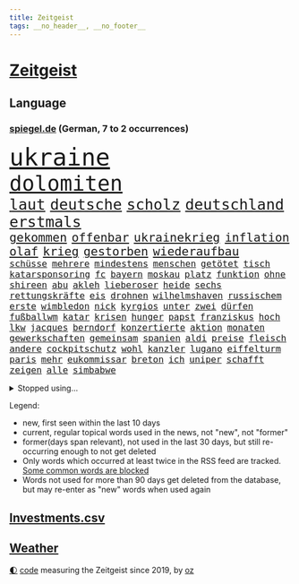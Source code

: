```yaml
---
title: Zeitgeist
tags: __no_header__, __no_footer__
---
```


# [Zeitgeist](https://oliz.io/zeitgeist/)

## Language

<h3><a href="https://www.spiegel.de" target="_blank">spiegel.de</a> (German, 7 to 2 occurrences)</h3>
<p style="font-family:monospace">
<span style="font-size:32pt"><a href="news_links.html#ukraine" class="current">ukraine</a></span>
<br>
<span style="font-size:28pt"><a href="news_links.html#dolomiten" class="new">dolomiten</a></span>
<br>
<span style="font-size:20pt"><a href="news_links.html#laut" class="current">laut</a></span>
<span style="font-size:20pt"><a href="news_links.html#deutsche" class="current">deutsche</a></span>
<span style="font-size:20pt"><a href="news_links.html#scholz" class="current">scholz</a></span>
<span style="font-size:20pt"><a href="news_links.html#deutschland" class="current">deutschland</a></span>
<span style="font-size:20pt"><a href="news_links.html#erstmals" class="current">erstmals</a></span>
<br>
<span style="font-size:16pt"><a href="news_links.html#gekommen" class="current">gekommen</a></span>
<span style="font-size:16pt"><a href="news_links.html#offenbar" class="current">offenbar</a></span>
<span style="font-size:16pt"><a href="news_links.html#ukrainekrieg" class="current">ukrainekrieg</a></span>
<span style="font-size:16pt"><a href="news_links.html#inflation" class="current">inflation</a></span>
<span style="font-size:16pt"><a href="news_links.html#olaf" class="current">olaf</a></span>
<span style="font-size:16pt"><a href="news_links.html#krieg" class="current">krieg</a></span>
<span style="font-size:16pt"><a href="news_links.html#gestorben" class="current">gestorben</a></span>
<span style="font-size:16pt"><a href="news_links.html#wiederaufbau" class="current">wiederaufbau</a></span>
<br>
<span style="font-size:12pt"><a href="news_links.html#schüsse" class="current">schüsse</a></span>
<span style="font-size:12pt"><a href="news_links.html#mehrere" class="current">mehrere</a></span>
<span style="font-size:12pt"><a href="news_links.html#mindestens" class="current">mindestens</a></span>
<span style="font-size:12pt"><a href="news_links.html#menschen" class="current">menschen</a></span>
<span style="font-size:12pt"><a href="news_links.html#getötet" class="current">getötet</a></span>
<span style="font-size:12pt"><a href="news_links.html#tisch" class="current">tisch</a></span>
<span style="font-size:12pt"><a href="news_links.html#katarsponsoring" class="new">katarsponsoring</a></span>
<span style="font-size:12pt"><a href="news_links.html#fc" class="current">fc</a></span>
<span style="font-size:12pt"><a href="news_links.html#bayern" class="current">bayern</a></span>
<span style="font-size:12pt"><a href="news_links.html#moskau" class="current">moskau</a></span>
<span style="font-size:12pt"><a href="news_links.html#platz" class="current">platz</a></span>
<span style="font-size:12pt"><a href="news_links.html#funktion" class="new">funktion</a></span>
<span style="font-size:12pt"><a href="news_links.html#ohne" class="current">ohne</a></span>
<span style="font-size:12pt"><a href="news_links.html#shireen" class="current">shireen</a></span>
<span style="font-size:12pt"><a href="news_links.html#abu" class="current">abu</a></span>
<span style="font-size:12pt"><a href="news_links.html#akleh" class="current">akleh</a></span>
<span style="font-size:12pt"><a href="news_links.html#lieberoser" class="new">lieberoser</a></span>
<span style="font-size:12pt"><a href="news_links.html#heide" class="current">heide</a></span>
<span style="font-size:12pt"><a href="news_links.html#sechs" class="current">sechs</a></span>
<span style="font-size:12pt"><a href="news_links.html#rettungskräfte" class="current">rettungskräfte</a></span>
<span style="font-size:12pt"><a href="news_links.html#eis" class="current">eis</a></span>
<span style="font-size:12pt"><a href="news_links.html#drohnen" class="current">drohnen</a></span>
<span style="font-size:12pt"><a href="news_links.html#wilhelmshaven" class="current">wilhelmshaven</a></span>
<span style="font-size:12pt"><a href="news_links.html#russischem" class="current">russischem</a></span>
<span style="font-size:12pt"><a href="news_links.html#erste" class="current">erste</a></span>
<span style="font-size:12pt"><a href="news_links.html#wimbledon" class="current">wimbledon</a></span>
<span style="font-size:12pt"><a href="news_links.html#nick" class="current">nick</a></span>
<span style="font-size:12pt"><a href="news_links.html#kyrgios" class="current">kyrgios</a></span>
<span style="font-size:12pt"><a href="news_links.html#unter" class="current">unter</a></span>
<span style="font-size:12pt"><a href="news_links.html#zwei" class="current">zwei</a></span>
<span style="font-size:12pt"><a href="news_links.html#dürfen" class="current">dürfen</a></span>
<span style="font-size:12pt"><a href="news_links.html#fußballwm" class="current">fußballwm</a></span>
<span style="font-size:12pt"><a href="news_links.html#katar" class="current">katar</a></span>
<span style="font-size:12pt"><a href="news_links.html#krisen" class="current">krisen</a></span>
<span style="font-size:12pt"><a href="news_links.html#hunger" class="current">hunger</a></span>
<span style="font-size:12pt"><a href="news_links.html#papst" class="current">papst</a></span>
<span style="font-size:12pt"><a href="news_links.html#franziskus" class="current">franziskus</a></span>
<span style="font-size:12pt"><a href="news_links.html#hoch" class="current">hoch</a></span>
<span style="font-size:12pt"><a href="news_links.html#lkw" class="current">lkw</a></span>
<span style="font-size:12pt"><a href="news_links.html#jacques" class="new">jacques</a></span>
<span style="font-size:12pt"><a href="news_links.html#berndorf" class="new">berndorf</a></span>
<span style="font-size:12pt"><a href="news_links.html#konzertierte" class="current">konzertierte</a></span>
<span style="font-size:12pt"><a href="news_links.html#aktion" class="current">aktion</a></span>
<span style="font-size:12pt"><a href="news_links.html#monaten" class="current">monaten</a></span>
<span style="font-size:12pt"><a href="news_links.html#gewerkschaften" class="current">gewerkschaften</a></span>
<span style="font-size:12pt"><a href="news_links.html#gemeinsam" class="current">gemeinsam</a></span>
<span style="font-size:12pt"><a href="news_links.html#spanien" class="current">spanien</a></span>
<span style="font-size:12pt"><a href="news_links.html#aldi" class="current">aldi</a></span>
<span style="font-size:12pt"><a href="news_links.html#preise" class="current">preise</a></span>
<span style="font-size:12pt"><a href="news_links.html#fleisch" class="current">fleisch</a></span>
<span style="font-size:12pt"><a href="news_links.html#andere" class="current">andere</a></span>
<span style="font-size:12pt"><a href="news_links.html#cockpitschutz" class="new">cockpitschutz</a></span>
<span style="font-size:12pt"><a href="news_links.html#wohl" class="current">wohl</a></span>
<span style="font-size:12pt"><a href="news_links.html#kanzler" class="current">kanzler</a></span>
<span style="font-size:12pt"><a href="news_links.html#lugano" class="new">lugano</a></span>
<span style="font-size:12pt"><a href="news_links.html#eiffelturm" class="new">eiffelturm</a></span>
<span style="font-size:12pt"><a href="news_links.html#paris" class="current">paris</a></span>
<span style="font-size:12pt"><a href="news_links.html#mehr" class="current">mehr</a></span>
<span style="font-size:12pt"><a href="news_links.html#eukommissar" class="new">eukommissar</a></span>
<span style="font-size:12pt"><a href="news_links.html#breton" class="new">breton</a></span>
<span style="font-size:12pt"><a href="news_links.html#ich" class="current">ich</a></span>
<span style="font-size:12pt"><a href="news_links.html#uniper" class="current">uniper</a></span>
<span style="font-size:12pt"><a href="news_links.html#schafft" class="current">schafft</a></span>
<span style="font-size:12pt"><a href="news_links.html#zeigen" class="current">zeigen</a></span>
<span style="font-size:12pt"><a href="news_links.html#alle" class="current">alle</a></span>
<span style="font-size:12pt"><a href="news_links.html#simbabwe" class="new">simbabwe</a></span>
</p>
<details>
<summary>Stopped using...</summary>
<p class="former" style="font-size:12pt">
leverkusen(621) wahlkampf(621) meinung(620) missachtet(620) mutter(620) bitte(619) geboren(619) gelernt(619) gezogen(619) kassiert(619) manöver(619) angeordnet(618) antreten(618) cdupolitiker(618) erinnerungen(618) fotograf(618) leeren(618) toni(618) tötete(618) you(618) hebt(617) krankenhäuser(617) löhne(617) münchner(617) schießt(617) eng(616) kriminellen(616) schatten(616) verschieben(616) wand(616) zoo(616) aufgerufen(615) aussicht(615) beklagen(615) botschaften(615) eingeschränkt(615) fotos(615) jüdische(615) partys(615) tobt(615) vfl(615) wolfsburg(615) öfter(615) drama(614) ehefrau(614) erfolgreiche(614) geschichten(614) geworfen(614) unrecht(614) verdienen(614) wirkte(614) englischen(613) fließt(613) gefährden(613) isolation(613) orbán(613) polens(613) saß(613) torjäger(613) vergeblich(613) achtelfinale(612) angemessen(612) aufgehoben(612) auswahl(612) depressionen(612) einzelhandel(612) italiens(612) mitglied(612) pocht(612) sicherheitsbehörden(612) usaußenminister(612) 29(611) amerika(611) entwarnung(611) jugend(611) köchin(611) lugert(611) marcel(611) präsidentschaftswahl(611) senat(611) verena(611) weiterer(611) woran(611) angeblichen(610) australische(610) bundespolizei(610) folgte(610) internen(610) krankenhäusern(610) lügen(610) menschenleben(610) negativ(610) sechsten(610) viktor(610) abgehört(609) aufklären(609) debüt(609) endspiel(609) karriereberaterin(609) leiten(609) löste(609) razzien(609) stets(609) streng(609) versprochen(609) 130(608) bmw(608) bundesweite(608) einzug(608) klinik(608) kranke(608) meldete(608) wieler(608) zweier(608) ausgeliefert(607) gebrochen(607) kaputt(607) kochinstitut(607) reporter(607) schottland(607) seltenen(607) verheerenden(607) übt(607) 94(606) bittere(606) auskunft(605) nominiert(605) schuldig(605) venezuela(605) beschwerden(604) bestimmt(604) diplomaten(604) juristisch(604) leid(604) lieferten(604) produzieren(604) taiwan(604) transporter(604) gestritten(603) großbritanniens(603) härter(603) verteilung(603) berühmte(602) impfkampagne(602) kulissen(602) studien(602) verstößt(601) e(600) reiste(600) trafen(600) 61(599) drittel(599) meist(599) voraussetzungen(599) zigaretten(599) ergibt(598) kate(597) womit(597) 900(596) attentäter(596) entwickeln(596) detail(595) gang(595) jürgen(595) spannungen(595) auflagen(594) dfbpokal(594) fliegt(594) geprägt(594) hinten(594) sendung(594) vorne(594) 28(593) ausrüstung(593) zukünftig(593) mangel(592) schießen(592) verzweifelten(592) beteiligen(591) marsch(591) rkichef(591) brechen(590) erderwärmung(590) geimpft(590) hessischen(590) informiert(590) landet(590) abgewiesen(589) angehörige(589) rettete(589) treiben(589) architekt(588) automatisch(588) händler(587) praktisch(587) enttäuschung(586) freiwillig(586) beweise(585) moderatorin(584) kassieren(583) kracht(583) digital(582) nirgendwo(582) fortsetzung(581) coronaauflagen(580) sarah(580) startete(580) bester(579) sportler(578) angewiesen(577) trauern(577) enthüllungen(576) teilnehmern(576) 2010(575) benötigen(575) jurist(575) rückblick(575) lockerungen(574) termine(570) coronaimpfungen(569) sogenannten(568) empfangen(567) kontert(567) youtuber(567) gesundheitliche(566) nächstes(566) inhaftierten(565) laufbahn(562) daheim(559) drohne(558) inseln(557) ungewöhnlichen(557) reihen(556) verursachte(555) größe(553) csupolitiker(552) darmstadt(548) aktionen(547) bösen(547) aufheben(538) londons(527) berichtete(522) nachrichtenagentur(511) währung(507) trinken(491) trümmern(480) demnächst(475) unzureichend(472) direkten(470) 4000(467) inzidenzen(451) untermauert(450) investor(442) 15jähriger(439) reisenden(437) enthalten(429) verlag(427) willkommen(416) banken(414) notwendigen(409) trost(407) holz(402) raumfahrt(401) unfälle(401) genesen(396) nationaltrainer(390) schwerste(390) besonderes(389) erholen(388) johansson(384) gefilmt(377) jahresende(377) gesichtet(374) riesiger(371) sammelt(362) formiert(359) höherer(357) stundenlang(357) volk(356) dänen(355) befassen(353) rängen(353) profil(349) bundesanwaltschaft(347) verwandten(343) britisches(342) australischen(340) absolviert(339) vierter(338) kilogramm(337) festgehalten(333) vorfreude(332) gewartet(331) hanau(330) ralf(330) ausgefallen(326) c(323) global(321) forschungsteam(320) 31jährige(319) hochwasser(319) holocaustüberlebende(318) verzögerung(314) gesund(313) amoklauf(312) gigantischen(309) siebzigerjahren(309) akzeptiert(308) sirenen(306) berühmteste(305) 700(304) schuhe(304) strafmaß(304) unterdrückung(304) röttgen(296) heiße(294) europäisches(293) lina(292) zurückziehen(291) betreffen(290) regierte(289) paket(288) kohleausstieg(284) universität(279) gemeinschaft(278) grenzzaun(278) gewandt(277) papiere(277) 22jährige(275) umbruch(275) 70000(274) optimismus(274) teamkollege(273) diplomatischen(272) gefälschten(271) erreichte(270) integration(269) pazifik(269) angeschlossen(268) fünftel(268) gestimmt(267) direktor(266) freiem(266) menschliche(266) oppositionspolitiker(266) basis(264) saarbrücken(263) entstanden(262) grippe(262) spiegelkorrespondent(261) elfjährige(260) jeffrey(259) morgan(259) vorteil(259) kleinsten(256) denkbar(255) floyd(254) lava(254) belfast(252) 1975(251) verirrt(251) exportiert(250) eingeführt(249) höhle(246) siebten(246) gehofft(244) beider(243) zentralen(242) krankenkasse(241) verwerfungen(241) empfehlen(240) neonazi(240) billigt(238) wilde(238) bizarren(236) geklaut(236) massen(236) scherz(234) betrunken(233) kürze(233) rangnick(231) rosa(231) rotterdam(230) überrollt(228) schick(225) zeitplan(225) finanzspritze(224) penny(224) police(224) härte(223) fahndet(222) kommentiert(221) versteigern(221) isrückkehrerin(220) verhandler(220) filmt(216) wach(215) zeichner(215) bundeskriminalamt(214) houston(214) marschiert(214) porträtiert(214) superreiche(213) westlicher(212) netflixserie(211) referendum(208) zehnjähriger(208) flugzeugabsturz(205) unterhaltung(205) breite(204) globaler(204) decken(203) unosicherheitsrat(203) vorsitzender(203) fassen(202) 300000(199) versteht(199) arbeitswelt(198) khan(198) missverstanden(198) zertifikate(198) zustande(198) quadrat(196) taucht(196) siebter(194) stillen(194) ärztin(193) außenministerium(192) nagel(191) sank(190) erwägen(188) kurdische(188) management(188) modernisieren(187) meldung(185) menschenrechtslage(185) neunzigerjahren(181) witzig(181) ausführlich(180) bestrafen(179) einzig(178) unterirdischen(178) vollzogen(177) kuleba(175) unglücklich(175) verschleppung(175) übergewicht(175) brown(174) cnn(174) nachweisen(174) ewig(173) preissteigerungen(173) showdown(173) erzwingen(172) geschildert(172) kurswechsel(171) erleidet(170) heikel(170) juan(170) miliz(170) sanitäter(170) sticht(170) drohte(169) gefechte(169) downing(168) emotionale(168) getreten(167) kriegsgebiet(166) pur(166) gleisen(165) rechtsstaat(165) stabilität(165) südpazifik(165) nannten(164) langjährigen(163) stuhl(163) erinnerte(162) erledigen(162) kehrtwende(162) klärt(162) wahlgang(161) dreyer(160) parat(160) pelé(160) alleingelassen(159) amy(159) asien(158) gewaltigen(158) highlight(158) spektakel(158) krim(156) psychologin(156) schlüssel(156) windsor(156) königlichen(155) vorm(155) benachteiligt(154) carola(154) christen(154) einstellung(154) gefühlen(153) podcasts(153) flüchtigen(152) mühsam(151) vatikans(151) elite(150) inszenierung(150) grafik(149) staatsfernsehen(149) spielern(148) spuckt(146) baute(145) königshaus(145) aggressive(144) dominant(144) nutzten(144) dallas(141) lei(141) mavericks(141) sofortmaßnahmen(141) abgezockt(140) schnelltest(140) bundesarbeitsminister(139) einstufung(139) glanz(139) trainierte(139) afrikanischen(137) albert(137) angebracht(137) emotionalen(136) anhand(135) aufgedeckt(135) 1972(134) 93(134) fiasko(134) iraner(134) klagte(134) vierjährigen(134) defizite(133) journalismus(133) testpflicht(133) waffenlieferung(133) anrede(132) elektronisch(132) klassenraum(132) speziell(132) eigner(131) diabetes(130) gespürt(130) pass(130) texanische(130) partygateaffäre(129) premierministerin(129) verzehr(129) architektin(128) verderben(128) vereinigte(128) einheiten(127) massenmord(127) präsidium(127) gewölbe(126) juwelendiebstahl(126) fehlverhalten(125) gaslobbyist(125) solo(125) anziehen(124) machtstrukturen(124) scotland(124) verpflichtende(124) yard(124) begründete(123) kaja(123) schlagersänger(123) auszuweiten(122) ehrendoktorwürde(122) great(122) missbrauchte(122) siegeszug(122) philosoph(121) regierungssitz(121) betrogen(120) gönner(120) modernisierung(120) währungsfonds(120) knappe(119) we(118) artgenossen(117) schuldzuweisungen(117) übersteht(117) glatzel(116) neuseeländische(116) anhalten(115) coronalockerungen(115) untersuchungsbericht(115) akt(114) herbei(114) russinnen(113) sarkastisch(113) don(112) hindern(112) it(111) mülleimer(111) gründlich(110) erhob(108) zagreb(108) kammer(107) schumer(107) angel(106) heidi(105) klum(105) initiative(104) prescht(104) theis(104) kluge(103) maus(103) reallöhne(103) dubiosen(102) windhorst(102) flugkörper(101) sanktionspaket(101) agent(100) befanden(100) 1600(99) königreichs(99) schwacher(99) ausbremsen(98) erdöl(98) litt(98) stopfen(98) tinder(98) vorletzten(98) anteile(97) außenpolitische(97) geforderten(97) russlandsanktionen(97) beschuldigten(96) sondervermögen(96) östlichen(96) auslöst(95) bobic(95) fredi(95) westafrikanischen(95) couch(94) abgekommen(93) aufgehen(93) bibi(93) rückläufig(93) ukrainern(92) zähen(92) auftrat(91) austausch(91) donnerstagmorgen(91) neuseeländischen(91) offenbarung(91) putinregime(91) verzweifelte(91) anzutreten(90) bundeswehrsondervermögen(90) nra(90) reinfall(90) studio(90) vietnamese(90) örtlichen(90) 35jähriger(89) geschäftsmänner(89) molotowcocktails(89) schulklasse(89) spdausschluss(89) tagelangem(89) bewaffnen(88) chefdiplomat(88) monarchie(88) achtzigern(87) delikatessen(87) dog(87) lebensmittelversorgung(87) abbott(86) ausländer(86) ferne(86) robust(86) strobl(86) waffenlobby(86) graf(85) hüther(85) netrebko(85) telefonisch(85) urteilt(85) vorankommen(85) finnische(84) importstopp(84) nationalistische(84) vertraut(84) exfreundin(83) komplexen(83) netzsperren(83) schlucken(83) wappnen(83) amazonas(82) charlie(82) desaströs(82) flächendeckend(82) iranische(82) lockeren(82) spendenaktion(82) terminals(82) watts(82) austricksen(81) bundesgebiet(81) einrichtung(81) fotoprojekt(81) goldene(81) irpin(81) nächte(81) regisseurs(81) tweets(81) unterlegene(81) zugegeben(81) abhang(80) andauern(80) anden(80) ansteigen(80) bann(80) coronalockdowns(80) fratzscher(80) innern(80) rock(80) schlaflose(80) starkes(80) aktionär(79) geschieht(79) mitgliedschaft(79) pasta(79) wohngebiete(79) zank(79) çavuşoğlu(79) entbindungsstation(78) herthatrainer(78) wände(78) geschlossenen(77) königsklasse(77) entschlüsselt(76) angriffskrieges(75) ebnet(75) einsame(75) eugeldern(75) kadaver(75) oksana(75) sowjetpanzer(75) eschede(74) rar(74) tanzt(74) terroristischen(74) veränderung(74) ablenkungsmanöver(73) einmaligen(73) fürst(73) fürstin(73) grundgesetzänderung(73) hilflosigkeit(73) kleidungsstück(73) rauch(73) angriffspläne(72) drachenlord(72) fernsehsender(72) hasskriminalität(72) offenem(72) ähnlichkeit(72) bezeichnen(71) durchsuchten(71) ernsthaften(71) geldes(71) kalt(71) aussagt(70) boliden(70) generaldebatte(70) mist(70) mittwochmorgen(70) nähten(70) umgangen(70) vorsätzlichen(70) architecture(69) downsyndrom(69) gutverdiener(69) hungersnot(69) logik(69) mythen(69) peinliche(69) ukrainisch(69) unionsfraktionschef(69) verbarrikadiert(69) assad(68) cheng(68) emtriumph(68) erfordert(68) fördermengen(68) true(68) zurückerobert(68) drummer(67) exministerpräsident(67) faulheit(67) kripo(67) trophäen(67) verweis(67) langes(66) neugeborene(66) zukommen(66) überträgt(66) erläutert(65) schlagabtausch(65) versenken(65) versprochene(65) brüsseler(64) drohe(64) formel1rennen(64) kaution(64) mitgefühl(64) notfall(64) psychologischer(64) riecht(64) bekunden(63) interkontinentalrakete(63) prominenteste(63) sandsäcken(63) überschreitet(63) ausgespielt(62) beliebter(62) facebooks(62) gebirge(62) humor(62) langfristigen(62) parteivorstand(62) pipelines(62) stadtstaat(62) suchaktion(62) trophäe(62) zurückeroberten(62) 38jährige(61) carolina(61) jamaikakoalition(61) fahrgeschäfts(60) landesvorsitzende(60) lauschen(60) saarlouis(60) sascha(60) shanghais(60) tu(60) besichtigen(59) chancengleichheit(59) kinderpornografie(59) locken(59) toxische(59) verbrachten(59) weichen(59) übernachten(59) ag(58) christdemokraten(58) ermittelte(58) innenpolitisch(58) national(58) anruft(57) bühnen(57) verständigung(57) buttons(56) gewaltverbrechen(56) mikrofon(56) streitereien(56) verspielte(56) zusammenstößen(56) anklagen(55) cabello(55) jack(55) queeren(55) reedereien(55) unterbrechung(55) yeboah(55) geöffnet(54) wahrscheinlichkeit(54) wappnet(54) butscha(53) einbrechen(53) generell(53) gerd(53) lehrern(53) pakistans(53) reguläre(53) tunesische(53) urlaubszeit(53) wildnis(53) bayreuth(52) großmutter(52) schützenpanzer(52) verwechslung(52) weiblich(52) dringenden(51) klopp(51) litauischer(51) night(51) rechenschaft(51) schauspiel(51) führungsfiguren(50) geschnappt(50) mehrjährigen(50) terrors(50) usdollar(50) abgetrieben(49) einlass(49) kriegsschiff(49) gescheiterte(48) himalaya(48) kerzen(48) nepal(48) ostküste(48) titelkurs(48) ukrainepolitik(48) 43jähriger(47) flächendeckenden(47) moskwa(47) fernbleiben(46) griechischer(46) mrs(46) patrik(46) rhabarber(46) unmissverständlich(46) beirren(45) cannes(45) geschützte(45) note(45) techniken(45) vereinbar(45) call(44) gastauftritt(44) kreditkarten(44) missionen(44) eint(43) techmilliardär(43) afghanischer(42) anfragen(42) angeführt(42) beseitigen(42) explodierenden(42) georgiewa(42) iwfchefin(42) kristalina(42) pornoseite(42) schwedischen(42) öltanker(42) übungen(42) gelockt(41) klopps(41) run(41) sicherheitskräften(41) spitzenkoch(41) vogel(41) beschädigte(40) bulls(40) dieselskandal(40) entsprechendes(40) erstattet(40) gefährdete(40) pforzheim(40) qualen(40) ticken(40) dumm(39) großereignis(39) haar(39) konzepten(39) millionär(39) panikattacke(39) 60000(38) abnutzungskrieg(38) besatzungen(38) cessna(38) haas(38) reichsbürger(38) auftraggeber(37) diversität(37) gaminggiganten(37) internierungslager(37) urin(37) wirtschaftsgrößen(37) angesehen(36) gazprombank(36) interviews(36) lobbyisten(36) algen(35) bert(35) errichten(35) gedruckt(35) gemeldeten(35) heimrennen(35) hektik(35) romy(35) ausgehen(34) enthüllung(34) ernannter(34) exempel(34) kleinwagen(34) massengräber(34) parteichefin(34) rechtsbeugung(34) rubelstreit(34) ablesen(33) bewohnerin(33) brocken(33) exregierungschef(33) nördlichen(33) abgeordneter(32) hervorgehoben(32) unterliegt(32) würdigt(32) ac(31) haustür(31) löffeln(31) meeressäuger(31) offengelegt(31) prinzessin(31) seeblockade(31) thiago(31) anhören(30) billigticket(30) eishockeywm(30) sachverständigenausschuss(30) billigfahrschein(29) ehrt(29) eingeschätzt(29) irreführender(29) kasia(29) kühl(29) managerin(29) parlamentarische(29) zwist(29) ancelotti(28) bezweckt(28) carlo(28) engländer(28) gläserne(28) hasskommentare(28) lilly(28) mangelnder(28) salvador(28) a350(27) ansichten(27) etats(27) jahrhunderts(27) kreisliga(27) lektion(27) satire(27) streamer(27) abgesetzter(26) currys(26) krass(26) nordseeinsel(26) polizistenaffäre(26) bundesverwaltungsgericht(25) enttäuschte(25) europameister(25) ikonische(25) panzerringtausch(25) rohrkrepierer(25) werkzeug(25) annehmen(24) entwickelte(24) entzug(24) fluggeräte(24) heizt(24) konstruktiv(24) lilibet(24) skandalöse(24) urenkelin(24) d'italia(23) eindrücklich(23) giro(23) militärparade(23) uneinigkeit(23) aussuchen(22) ehrenpreis(22) entwaldung(22) erforschung(22) herrscher(22) hob(22) mehreinnahmen(22) nötigung(22) plagiatsvorwürfe(22) platzsturm(22) zeitfahren(22) bundespolitik(21) elisabeth(21) ewan(21) kapert(21) kaymer(21) kontinente(21) verzweiflung(21) vielfaches(21) entkam(20) inderin(20) kundschaft(20) menschenrechtsaktivisten(20) mitmacht(20) mona(20) nordosten(20) populäre(20) sexualisierter(20) simplen(20) co₂emissionen(19) erlass(19) gewaltvorwürfe(19) heimspiel(19) schweben(19) geplantes(18) nordirlands(18) sutter(18) trotzt(18) ätna(18) kopfschmerzen(17) ökologischer(17) bedarf(16) daniels(16) influenzafälle(16) kryptoqueen(16) mental(16) nft(16) viersen(16) auszahlung(15) gefahndet(15) heimische(15) leidenschaft(15) umweltorganisation(15) ackerbau(14) aufstehen(14) beliebtestes(14) hindley(14) jai(14) leverkusens(14) tschechen(14) umsetzen(14) versöhnliche(14) vorwahl(14) ölraffinerie(14) ablehnt(13) amateuraufnahmen(13) bedrohte(13) geachtet(13) leblose(13) schrott(13) tulsa(13) aufgebaut(12) beileid(12) conference(12) edle(12) einsparen(12) katakomben(12) waffengewalt(12) zerstrittener(12) zuschalten(12) überraschungssieg(12) anzumerken(11) basta(11) erschien(11) herrschende(11) klimazielen(11) medizinisches(11) selbstversuch(11) trainerposten(11) urlaubsziel(11)
</p>
</details>
<p>Legend:
<ul>
<li><span class="new">new</span>, first seen within the last 10 days</li>
<li><span class="current">current</span>, regular topical words used in the news, not "new", not "former"</li>
<li><span class="former">former(days span relevant)</span>, not used in the last 30 days, but still re-occurring enough to not get deleted</li>
<li>Only words which occurred at least twice in the RSS feed are tracked. <a href="language/filters.py">Some common words are blocked</a></li>
<li>Words not used for more than 90 days get deleted from the database, but may re-enter as "new" words when used again</li>
</ul>
</p>

## [Investments](investments.html)[.csv](investments.csv)

## [Weather](weather.html)

<footer>
<a href="javascript:toggleTheme()" class="nav">🌓</a>
<a href="https://github.com/ooz/zeitgeist">code</a> measuring the Zeitgeist since 2019, by <a href="https://oliz.io">oz</a>
</footer>
